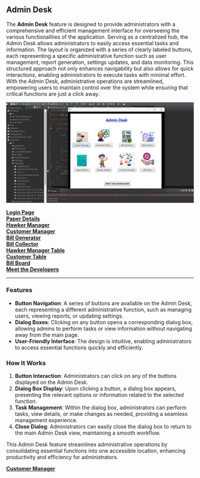 ## Admin Desk

The **Admin Desk** feature is designed to provide administrators with a comprehensive and efficient management interface for overseeing the various functionalities of the application. Serving as a centralized hub, the Admin Desk allows administrators to easily access essential tasks and information. The layout is organized with a series of clearly labeled buttons, each representing a specific administrative function such as user management, report generation, settings updates, and data monitoring. This structured approach not only enhances navigability but also allows for quick interactions, enabling administrators to execute tasks with minimal effort. With the Admin Desk, administrative operations are streamlined, empowering users to maintain control over the system while ensuring that critical functions are just a click away.

<img src="assets/AdminDesk.png" alt="Paper" width="850"/>

 **[Login Page](Page1.md)**<br>
 **[Paper Details](Page2.md)**<br>
 **[Hawker Manager](Page3.md)**<br>
 **[Customer Manager](Page4.md)**<br>
 **[Bill Generator](Page4.5.md)**<br>
 **[Bill Collector](Page5.md)**<br>
 **[Hawker Manager Table](Page6.md)**<br>
 **[Customer Table](Page7.md)**<br>
 **[Bill Board](Page8.md)**<br>
 **[Meet the Developers](Page10.md)**<br>
<hr>

### Features

- **Button Navigation**: A series of buttons are available on the Admin Desk, each representing a different administrative function, such as managing users, viewing reports, or updating settings.
- **Dialog Boxes**: Clicking on any button opens a corresponding dialog box, allowing admins to perform tasks or view information without navigating away from the main page.
- **User-Friendly Interface**: The design is intuitive, enabling administrators to access essential functions quickly and efficiently.

### How It Works

1. **Button Interaction**: Administrators can click on any of the buttons displayed on the Admin Desk.
2. **Dialog Box Display**: Upon clicking a button, a dialog box appears, presenting the relevant options or information related to the selected function.
3. **Task Management**: Within the dialog box, administrators can perform tasks, view details, or make changes as needed, providing a seamless management experience.
4. **Close Dialog**: Administrators can easily close the dialog box to return to the main Admin Desk view, maintaining a smooth workflow.

This Admin Desk feature streamlines administrative operations by consolidating essential functions into one accessible location, enhancing productivity and efficiency for administrators.

**[Customer Manager](Page2.md)**